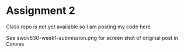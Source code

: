 # Assignment 2
Class repo is not yet available so I am posting my code here

See swdv630-week1-submission.png for screen shot of original post in Canvas

